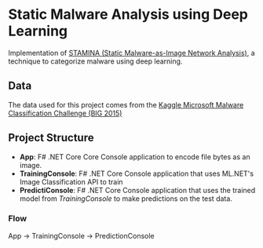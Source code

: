 # Static Malware Analysis using Deep Learning

Implementation of [STAMINA (Static Malware-as-Image Network Analysis)](https://www.intel.com/content/dam/www/public/us/en/ai/documents/stamina-scalable-deep-learning-whitepaper.pdf), a technique to categorize malware using deep learning.

## Data

The data used for this project comes from the [Kaggle Microsoft Malware Classification Challenge (BIG 2015)](https://www.kaggle.com/c/malware-classification/data)

## Project Structure

- **App**: F# .NET Core Core Console application to encode file bytes as an image.
- **TrainingConsole**: F# .NET Core Console application that uses ML.NET's Image Classification API to train 
- **PredictiConsole**: F# .NET Core Console application that uses the trained model from *TrainingConsole* to make predictions on the test data.

### Flow

App -> TrainingConsole -> PredictionConsole
